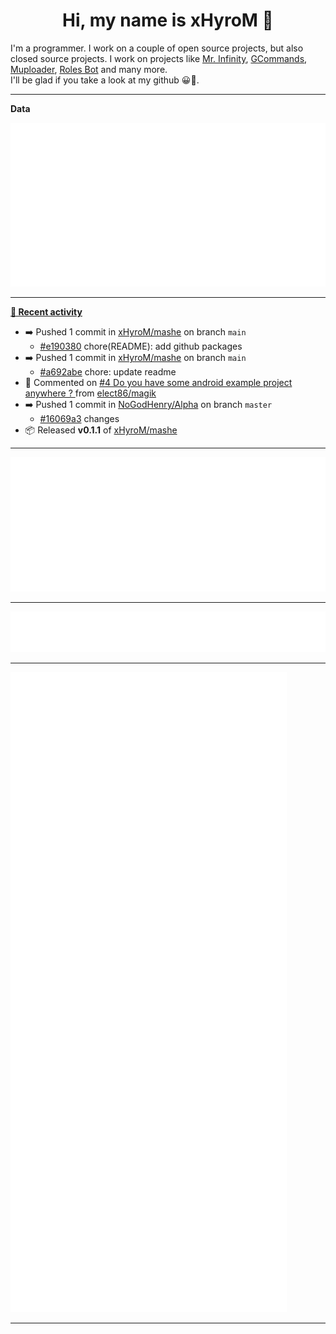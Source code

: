 <p align="center">
    <!-- <img src="https://avatars.githubusercontent.com/u/56601352" width="192" alt="hyro's pfp" /> -->
    <h1 align="center">Hi, my name is xHyroM 👋</h1>
</p>

I'm a programmer. I work on a couple of open source projects, but also closed source projects. I work on projects like [Mr. Infinity](https://discord.com/oauth2/authorize?client_id=720321585625694239&scope=bot%20applications.commands&permissions=8&redirect_uri=https://blobs.gq/imanager&prompt=consent&response_type=code), [GCommands](https://github.com/Garlic-Team/GCommands), [Muploader](https://github.com/xHyroM/Muploader), [Roles Bot](https://github.com/xHyroM/roles-bot) and many more.  
I'll be glad if you take a look at my github 😀👀.

___
**Data**

<img src="https://github.com/xHyroM/xHyroM/blob/master/.cache/base.svg">

___

**[📰 Recent activity](https://github.com/xHyroM)**
* ➡️ Pushed 1 commit in [xHyroM/mashe](https://github.com/xHyroM/mashe) on branch `main`
  * [#e190380](https://github.com/xHyroM/mashe/commit/e190380) chore(README): add github packages
* ➡️ Pushed 1 commit in [xHyroM/mashe](https://github.com/xHyroM/mashe) on branch `main`
  * [#a692abe](https://github.com/xHyroM/mashe/commit/a692abe) chore: update readme
* 💬 Commented on [#4 Do you have some android example project anywhere ? ](https://github.com/elect86/magik/issues/4) from [elect86/magik](https://github.com/elect86/magik)
* ➡️ Pushed 1 commit in [NoGodHenry/Alpha](https://github.com/NoGodHenry/Alpha) on branch `master`
  * [#16069a3](https://github.com/NoGodHenry/Alpha/commit/16069a3) changes
* 📦 Released **v0.1.1** of [xHyroM/mashe](https://github.com/xHyroM/mashe)


___

<img src="https://github.com/xHyroM/xHyroM/blob/master/.cache/isocalendar.svg">

___

<img src="https://github.com/xHyroM/xHyroM/blob/master/.cache/languages.svg">

___

<img src="https://github.com/xHyroM/xHyroM/blob/master/.cache/achievements.svg">

___
